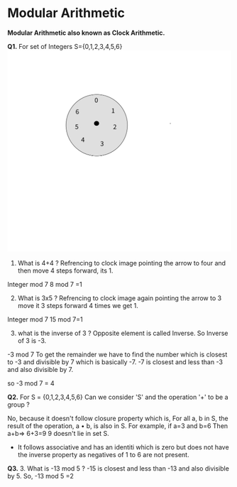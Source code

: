 # Modular Arithmetic

**Modular Arithmetic also known as Clock Arithmetic.**


**Q1.** For set of Integers S={0,1,2,3,4,5,6}
![alt text](./Clock.png)

1. What is 4+4 ?
Refrencing to clock image pointing the arrow to four and then move 4 steps forward, its 1.

Integer mod 7
8 mod 7 =1

2. What is 3x5 ?
Refrencing to clock image again pointing the arrow to 3 move it 3 steps forward 4 times we get 1.

Integer mod 7
15 mod 7=1

3. what is the inverse of 3 ?
Opposite element is called Inverse. So Inverse of 3 is -3.

-3 mod 7
To get the remainder we have to find the number which is closest to -3 and divisible by 7 which is basically -7.
-7 is closest and less than -3 and also divisible by 7.

so -3 mod 7 = 4

**Q2.** For S = {0,1,2,3,4,5,6}
Can we consider 'S' and the operation '+' to be a group ?

No, because it doesn't follow closure property which is, For all a, b in S, the result of the operation, a • b, is also in S.
For example, if a=3 and b=6
Then a+b=> 6+3=9
9 doesn't lie in set S.

- It follows associative and has an identiti which is zero but does not have the inverse property as negatives of 1 to 6 are not present.

**Q3.** 3. What is
-13 mod 5 ?
-15 is closest and less than -13 and also divisible by 5.
So, -13 mod 5 =2